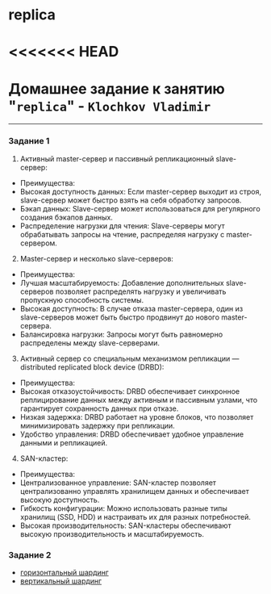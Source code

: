 # replica
<<<<<<< HEAD
=======
# Домашнее задание к занятию "`replica`" - `Klochkov Vladimir`

---

### Задание 1
1. Активный master-сервер и пассивный репликационный slave-сервер:
* Преимущества:
* Высокая доступность данных: Если master-сервер выходит из строя, slave-сервер может быстро взять на себя обработку запросов.
* Бэкап данных: Slave-сервер может использоваться для регулярного создания бэкапов данных.
* Распределение нагрузки для чтения: Slave-серверы могут обрабатывать запросы на чтение, распределяя нагрузку с master-сервером.
2. Master-сервер и несколько slave-серверов:
* Преимущества:
* Лучшая масштабируемость: Добавление дополнительных slave-серверов позволяет распределять нагрузку и увеличивать пропускную способность системы.
* Высокая доступность: В случае отказа master-сервера, один из slave-серверов может быть быстро продвинут до нового master-сервера.
* Балансировка нагрузки: Запросы могут быть равномерно распределены между slave-серверами.
3. Активный сервер со специальным механизмом репликации — distributed replicated block device (DRBD):
* Преимущества:
* Высокая отказоустойчивость: DRBD обеспечивает синхронное реплицирование данных между активным и пассивным узлами, что гарантирует сохранность данных при отказе.
* Низкая задержка: DRBD работает на уровне блоков, что позволяет минимизировать задержку при репликации.
* Удобство управления: DRBD обеспечивает удобное управление данными и репликацией.
4. SAN-кластер:
* Преимущества:
* Централизованное управление: SAN-кластер позволяет централизованно управлять хранилищем данных и обеспечивает высокую доступность.
* Гибкость конфигурации: Можно использовать разные типы хранилищ (SSD, HDD) и настраивать их для разных потребностей.
* Высокая производительность: SAN-кластеры обеспечивают высокую производительность и масштабируемость.

### Задание 2

* [горизонтальный шардинг](https://github.com/Klochkov777/replica2/blob/master/screens/1.png)
* [вертикальный шардинг](https://github.com/Klochkov777/replica2/blob/master/screens/2.png)


